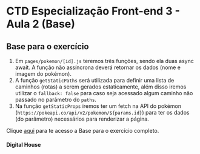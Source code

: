 # CTD Especialização Front-end 3 - Aula 2 (Base)

## Base para o exercício

1. Em `pages/pokemon/[id].js` teremos três funções, sendo ela duas async await. A função não assíncrona deverá retornar os dados (nome e imagem do pokémon).
2. A função `getStaticPaths` será utilizada para definir uma lista de caminhos (rotas) a serem gerados estaticamente, além disso iremos utilizar o `fallback: false` para caso seja acessado algum caminho não passado no parâmetro do `paths`.
3. Na função `getStaticProps` iremos ter um fetch na API do pokémon (`https://pokeapi.co/api/v2/pokemon/${params.id}`) para ter os dados (do parâmetro) necessários para renderizar a página.

Clique [aqui](https://github.com/PedagogiaDHBrasil/ctd-esp-front3-aula2-completo) para te acesso a Base para o exercício completo.

#### Digital House

